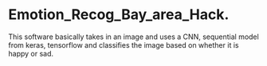 # Emotion_Recog_Bay_area_Hack.
This software basically takes in an image and uses a CNN, sequential model from keras, tensorflow and classifies the image based on whether it is happy or sad.
